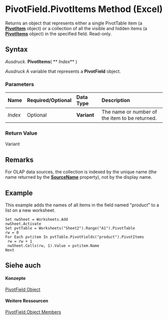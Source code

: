 
# PivotField.PivotItems Method (Excel)

Returns an object that represents either a single PivotTable item (a  **[PivotItem](5829a1d9-0924-9ce8-1120-229e4595285a.md)** object) or a collection of all the visible and hidden items (a **[PivotItems](df47021a-2b06-fa10-5712-58956c7ffe07.md)** object) in the specified field. Read-only.


## Syntax

 _Ausdruck_. **PivotItems**( ** _Index_** )

 _Ausdruck_ A variable that represents a **PivotField** object.


### Parameters



|**Name**|**Required/Optional**|**Data Type**|**Description**|
|:-----|:-----|:-----|:-----|
| _Index_|Optional|**Variant**|The name or number of the item to be returned.|

### Return Value

Variant


## Remarks

For OLAP data sources, the collection is indexed by the unique name (the name returned by the  **[SourceName](d18eb5a0-d44c-9f04-45b1-94cdf468c13e.md)** property), not by the display name.


## Example

This example adds the names of all items in the field named "product" to a list on a new worksheet.


```
Set nwSheet = Worksheets.Add 
nwSheet.Activate 
Set pvtTable = Worksheets("Sheet2").Range("A1").PivotTable 
rw = 0 
For Each pvtitem In pvtTable.PivotFields("product").PivotItems 
 rw = rw + 1 
 nwSheet.Cells(rw, 1).Value = pvtitem.Name 
Next
```


## Siehe auch


#### Konzepte


[PivotField Object](52784960-e2da-b43a-1e37-2d4dae61c6d8.md)
#### Weitere Ressourcen


[PivotField Object Members](http://msdn.microsoft.com/library/4a6ea12a-072c-a386-c855-7bf5f6eadd46%28Office.15%29.aspx)